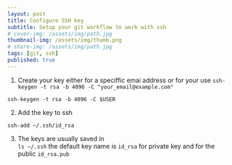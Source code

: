 ```yaml
---
layout: post
title: Configure SSH key
subtitle: Setup your git workflow to work with ssh 
# cover-img: /assets/img/path.jpg
thumbnail-img: /assets/img/thumb.png
# share-img: /assets/img/path.jpg
tags: [git, ssh]
published: true
---
```



1. Create your key either for a speciffic emai address or for your use
`ssh-keygen -t rsa -b 4096 -C "your_email@example.com"`

`ssh-keygen -t rsa -b 4096 -C $USER`

2. Add the key to ssh

`ssh-add ~/.ssh/id_rsa`

3. The keys are usually saved in  
`ls ~/.ssh` the default key name is `id_rsa` for private key and for the public  `id_rsa.pub`
